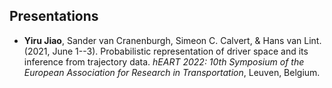 ## Presentations

- __Yiru Jiao__, Sander van Cranenburgh, Simeon C. Calvert, \& Hans van Lint. (2021, June 1--3). Probabilistic representation of driver space and its inference from trajectory data. _hEART 2022: 10th Symposium of the European Association for Research in Transportation_, Leuven, Belgium.

